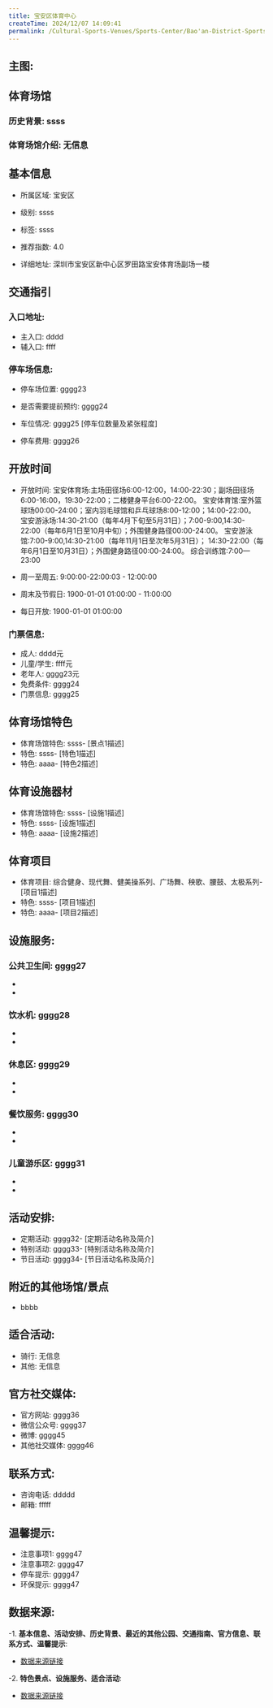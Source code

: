 ```yaml
---
title: 宝安区体育中心
createTime: 2024/12/07 14:09:41
permalink: /Cultural-Sports-Venues/Sports-Center/Bao'an-District-Sports-Center/
---
```


## 主图:
<ImageCard
image="https://www.sztyzx.com.cn/public/uploads/images/20240326/2f25e8521cf7b0a61acfd3518543449f.png"
title= "宝安区体育中心"
description= "ssss"
date="2024/12/07"
href="/"
author="sunshang-hl"
/>
## 体育场馆
### 历史背景: ssss
### 体育场馆介绍: 无信息
## 基本信息

- 所属区域: 宝安区

- 级别: ssss

- 标签: ssss

- 推荐指数: 4.0

- 详细地址: 深圳市宝安区新中心区罗田路宝安体育场副场一楼

## 交通指引

### 入口地址:
- 主入口: dddd
- 辅入口: ffff
### 停车场信息:
- 停车场位置: gggg23

- 是否需要提前预约: gggg24

- 车位情况: gggg25 [停车位数量及紧张程度]

- 停车费用: gggg26

## 开放时间
- 开放时间: 宝安体育场:主场田径场6:00-12:00，14:00-22:30；副场田径场6:00-16:00，19:30-22:00；二楼健身平台6:00-22:00。
宝安体育馆:室外篮球场00:00-24:00；室内羽毛球馆和乒乓球场8:00-12:00；14:00-22:00。
宝安游泳场:14:30-21:00（每年4月下旬至5月31日）；7:00-9:00,14:30-22:00（每年6月1日至10月中旬）；外围健身路径00:00-24:00。
宝安游泳馆:7:00-9:00,14:30-21:00（每年11月1日至次年5月31日）；
14:30-22:00（每年6月1日至10月31日）；外围健身路径00:00-24:00。
综合训练馆:7:00—23:00

- 周一至周五: 9:00:00-22:00:03 - 12:00:00
- 周末及节假日: 1900-01-01 01:00:00 - 11:00:00
- 每日开放: 1900-01-01 01:00:00

### 门票信息:
- 成人: dddd元
- 儿童/学生: ffff元
- 老年人: gggg23元
- 免费条件: gggg24
- 门票信息: gggg25
## 体育场馆特色
- 体育场馆特色: ssss- [景点1描述]
- 特色: ssss- [特色1描述]
- 特色: aaaa- [特色2描述]
## 体育设施器材
- 体育场馆特色: ssss- [设施1描述]
- 特色: ssss- [设施1描述]
- 特色: aaaa- [设施2描述]
## 体育项目
- 体育项目: 综合健身、现代舞、健美操系列、广场舞、秧歌、腰鼓、太极系列- [项目1描述]
- 特色: ssss- [项目1描述]
- 特色: aaaa- [项目2描述]
## 设施服务:
### 公共卫生间: gggg27
- 
- 
### 饮水机: gggg28
- 
- 
### 休息区: gggg29
- 
- 
### 餐饮服务: gggg30
- 
- 
### 儿童游乐区: gggg31
- 
- 
## 活动安排:
- 定期活动: gggg32- [定期活动名称及简介]
- 特别活动: gggg33- [特别活动名称及简介]
- 节日活动: gggg34- [节日活动名称及简介]
## 附近的其他场馆/景点
- bbbb

## 适合活动:
- 骑行: 无信息
- 其他: 无信息

## 官方社交媒体:
- 官方网站: gggg36
- 微信公众号: gggg37
- 微博: gggg45
- 其他社交媒体: gggg46

## 联系方式:
- 咨询电话: ddddd 
- 邮箱: fffff

## 温馨提示:
- 注意事项1: gggg47
- 注意事项2: gggg47
- 停车提示: gggg47
- 环保提示: gggg47

## 数据来源:
-1. **基本信息、活动安排、历史背景、最近的其他公园、交通指南、官方信息、联系方式、温馨提示**:
- [数据来源链接](http://wtl.sz.gov.cn/ggfw/tyl/zytycgylb/index.html)

-2. **特色景点、设施服务、适合活动**:
- [数据来源链接](http://wtl.sz.gov.cn/ggfw/tyl/zytycgylb/index.html)

